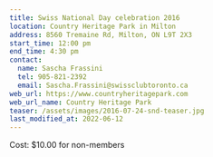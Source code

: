 ```yaml
---
title: Swiss National Day celebration 2016
location: Country Heritage Park in Milton
address: 8560 Tremaine Rd, Milton, ON L9T 2X3
start_time: 12:00 pm
end_time: 4:30 pm
contact:
  name: Sascha Frassini
  tel: 905-821-2392
  email: Sascha.Frassini@swissclubtoronto.ca
web_url: https://www.countryheritagepark.com
web_url_name: Country Heritage Park
teaser: /assets/images/2016-07-24-snd-teaser.jpg
last_modified_at: 2022-06-12
---
```


Cost: \$10.00 for non-members
